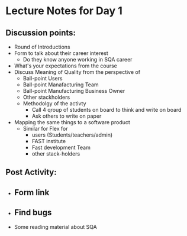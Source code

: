 # Lecture Notes for Day 1

## Discussion points:
  - Round of Introductions
  - Form to talk about their career interest
    - Do they know anyone working in SQA career
  - What's your expectations from the course
  - Discuss Meaning of Quality from the perspective of
    - Ball-point Users
    - Ball-point Manafacturing Team
    - Ball-point Manufacturing Business Owner
    - Other stackholders
    - Methodolgy of the activty
      - Call 4 qroup of students on board to think and write on board
      - Ask others to write on paper 
  - Mapping the same things to a software product
    - Similar for Flex for
      - users (Students/teachers/admin)
      - FAST institute
      - Fast development Team
      - other stack-holders 


## Post Activity:
  - Form link
    - 
  - Find bugs
    - 
  - Some reading material about SQA
